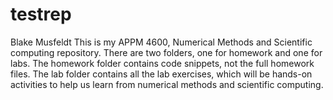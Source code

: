 ﻿# testrep
Blake Musfeldt 
This is my APPM 4600, Numerical Methods and Scientific computing repository. There are two folders, one for homework and one for labs. The homework folder contains code snippets, not the full homework files. The lab folder contains all the lab exercises, which will be hands-on activities to help us learn from numerical methods and scientific computing. 
